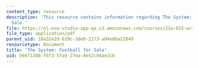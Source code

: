 ```yaml
---
content_type: resource
description: 'This resource contains information regarding The System: Football for
  Sale.'
file: https://ol-ocw-studio-app-qa.s3.amazonaws.com/courses/21w-015-writing-and-rhetoric-writing-about-sports-fall-2013/b66f1388f6f35fa927ea8e52c94ae2c6_MIT21W_015F13_ChrsofMaFin2.pdf
file_type: application/pdf
parent_uid: 18a32e2d-629c-3de0-2173-a04e88a22849
resourcetype: Document
title: 'The System: Football for Sale'
uid: b66f1388-f6f3-5fa9-27ea-8e52c94ae2c6
---
```

